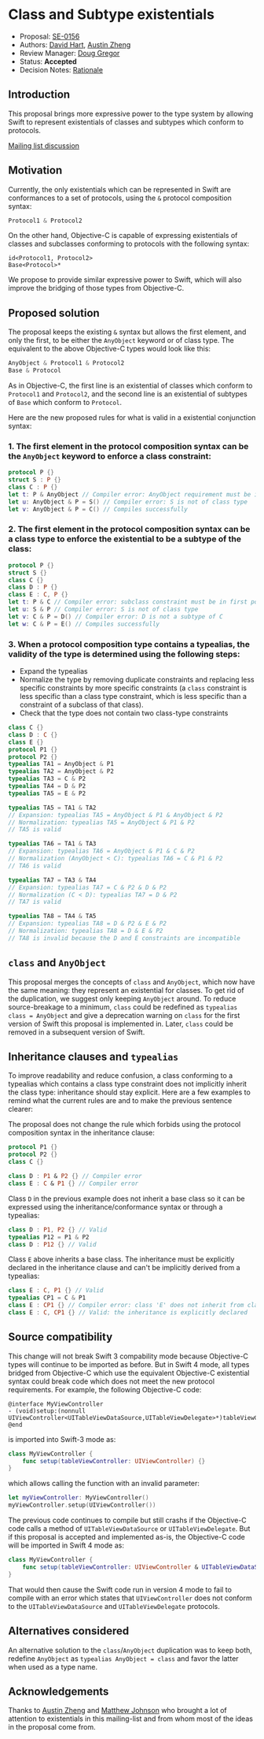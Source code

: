 # Class and Subtype existentials

* Proposal: [SE-0156](0156-subclass-existentials.md)
* Authors: [David Hart](http://github.com/hartbit), [Austin Zheng](http://github.com/austinzheng)
* Review Manager: [Doug Gregor](https://github.com/DougGregor)
* Status: **Accepted**
* Decision Notes: [Rationale](https://lists.swift.org/pipermail/swift-evolution/Week-of-Mon-20170320/034123.html)

## Introduction

This proposal brings more expressive power to the type system by allowing Swift to represent existentials of classes and subtypes which conform to protocols.

[Mailing list discussion](https://lists.swift.org/pipermail/swift-evolution/Week-of-Mon-20170123/031066.html)

## Motivation

Currently, the only existentials which can be represented in Swift are conformances to a set of protocols, using the `&` protocol composition syntax:

```swift
Protocol1 & Protocol2
```

On the other hand, Objective-C is capable of expressing existentials of classes and subclasses conforming to protocols with the following syntax:

```objc
id<Protocol1, Protocol2>
Base<Protocol>*
```

We propose to provide similar expressive power to Swift, which will also improve the bridging of those types from Objective-C.

## Proposed solution

The proposal keeps the existing `&` syntax but allows the first element, and only the first, to be either the `AnyObject` keyword or of class type. The equivalent to the above Objective-C types would look like this:

```swift
AnyObject & Protocol1 & Protocol2
Base & Protocol
```

As in Objective-C, the first line is an existential of classes which conform to `Protocol1` and `Protocol2`, and the second line is an existential of subtypes of `Base` which conform to `Protocol`.

Here are the new proposed rules for what is valid in a existential conjunction syntax:

### 1. The first element in the protocol composition syntax can be the `AnyObject` keyword to enforce a class constraint:

```swift
protocol P {}
struct S : P {}
class C : P {}
let t: P & AnyObject // Compiler error: AnyObject requirement must be in first position
let u: AnyObject & P = S() // Compiler error: S is not of class type
let v: AnyObject & P = C() // Compiles successfully
```

### 2. The first element in the protocol composition syntax can be a class type to enforce the existential to be a subtype of the class:

```swift
protocol P {}
struct S {}
class C {}
class D : P {}
class E : C, P {}
let t: P & C // Compiler error: subclass constraint must be in first position
let u: S & P // Compiler error: S is not of class type
let v: C & P = D() // Compiler error: D is not a subtype of C
let w: C & P = E() // Compiles successfully
```

### 3. When a protocol composition type contains a typealias, the validity of the type is determined using the following steps:
    
* Expand the typealias
* Normalize  the type by removing duplicate constraints and replacing less specific constraints by more specific constraints (a `class` constraint is less specific than a class type constraint, which is less specific than a constraint of a subclass of that class).
* Check that the type does not contain two class-type constraints

```swift
class C {}
class D : C {}
class E {}
protocol P1 {}
protocol P2 {}
typealias TA1 = AnyObject & P1
typealias TA2 = AnyObject & P2
typealias TA3 = C & P2
typealias TA4 = D & P2
typealias TA5 = E & P2

typealias TA5 = TA1 & TA2
// Expansion: typealias TA5 = AnyObject & P1 & AnyObject & P2
// Normalization: typealias TA5 = AnyObject & P1 & P2 
// TA5 is valid

typealias TA6 = TA1 & TA3
// Expansion: typealias TA6 = AnyObject & P1 & C & P2 
// Normalization (AnyObject < C): typealias TA6 = C & P1 & P2 
// TA6 is valid

typealias TA7 = TA3 & TA4
// Expansion: typealias TA7 = C & P2 & D & P2
// Normalization (C < D): typealias TA7 = D & P2
// TA7 is valid

typealias TA8 = TA4 & TA5
// Expansion: typealias TA8 = D & P2 & E & P2
// Normalization: typealias TA8 = D & E & P2
// TA8 is invalid because the D and E constraints are incompatible
```

## `class` and `AnyObject`

This proposal merges the concepts of `class` and `AnyObject`, which now have the same meaning: they represent an existential for classes. To get rid of the duplication, we suggest only keeping `AnyObject` around. To reduce source-breakage to a minimum, `class` could be redefined as `typealias class = AnyObject` and give a deprecation warning on `class` for the first version of Swift this proposal is implemented in. Later, `class` could be removed in a subsequent version of Swift.

## Inheritance clauses and `typealias`

To improve readability and reduce confusion, a class conforming to a typealias which contains a class type constraint does not implicitly inherit the class type: inheritance should stay explicit. Here are a few examples to remind what the current rules are and to make the previous sentence clearer:

The proposal does not change the rule which forbids using the protocol composition syntax in the inheritance clause:

```swift
protocol P1 {}
protocol P2 {}
class C {}

class D : P1 & P2 {} // Compiler error
class E : C & P1 {} // Compiler error
```

Class `D` in the previous example does not inherit a base class so it can be expressed using the inheritance/conformance syntax or through a typealias:

```swift
class D : P1, P2 {} // Valid
typealias P12 = P1 & P2
class D : P12 {} // Valid
```

Class `E` above inherits a base class. The inheritance must be explicitly declared in the inheritance clause and can't be implicitly derived from a typealias:

```swift
class E : C, P1 {} // Valid
typealias CP1 = C & P1
class E : CP1 {} // Compiler error: class 'E' does not inherit from class 'C'
class E : C, CP1 {} // Valid: the inheritance is explicitly declared
```

## Source compatibility

This change will not break Swift 3 compability mode because Objective-C types will continue to be imported as before. But in Swift 4 mode, all types bridged from Objective-C which use the equivalent Objective-C existential syntax could break code which does not meet the new protocol requirements. For example, the following Objective-C code:

```objc
@interface MyViewController
- (void)setup:(nonnull UIViewController<UITableViewDataSource,UITableViewDelegate>*)tableViewController;
@end
```

is imported into Swift-3 mode as:

```swift
class MyViewController {
    func setup(tableViewController: UIViewController) {}
}
```

which allows calling the function with an invalid parameter:

```swift
let myViewController: MyViewController()
myViewController.setup(UIViewController())
```

The previous code continues to compile but still crashs if the Objective-C code calls a method of `UITableViewDataSource` or `UITableViewDelegate`. But if this proposal is accepted and implemented as-is, the Objective-C code will be imported in Swift 4 mode as:

```swift
class MyViewController {
    func setup(tableViewController: UIViewController & UITableViewDataSource & UITableViewDelegate) {}
}
```

That would then cause the Swift code run in version 4 mode to fail to compile with an error which states that `UIViewController` does not conform to the `UITableViewDataSource` and `UITableViewDelegate` protocols.

## Alternatives considered

An alternative solution to the `class`/`AnyObject` duplication was to keep both, redefine `AnyObject` as `typealias AnyObject = class` and favor the latter when used as a type name.

## Acknowledgements

Thanks to [Austin Zheng](http://github.com/austinzheng) and [Matthew Johnson](https://github.com/anandabits) who brought a lot of attention to existentials in this mailing-list and from whom most of the ideas in the proposal come from.

